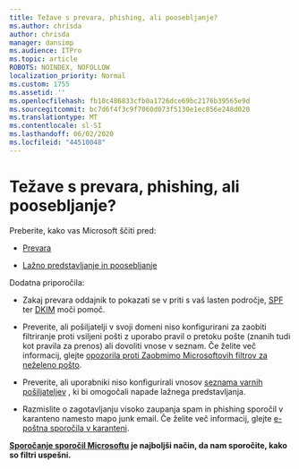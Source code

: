 ```yaml
---
title: Težave s prevara, phishing, ali poosebljanje?
ms.author: chrisda
author: chrisda
manager: dansimp
ms.audience: ITPro
ms.topic: article
ROBOTS: NOINDEX, NOFOLLOW
localization_priority: Normal
ms.custom: 1755
ms.assetid: ''
ms.openlocfilehash: fb10c486833cfb0a1726dce69bc2176b39565e9d
ms.sourcegitcommit: bc7d6f4f3c9f7060d073f5130e1ec856e248d020
ms.translationtype: MT
ms.contentlocale: sl-SI
ms.lasthandoff: 06/02/2020
ms.locfileid: "44510048"
---
```

# <a name="issues-with-spoofing-phishing-or-impersonation"></a>Težave s prevara, phishing, ali poosebljanje?

Preberite, kako vas Microsoft ščiti pred:

- [Prevara](https://docs.microsoft.com/microsoft-365/security/office-365-security/anti-spoofing-protection)

- [Lažno predstavljanje in poosebljanje](https://docs.microsoft.com/microsoft-365/security/office-365-security/atp-anti-phishing)

Dodatna priporočila:

- Zakaj prevara oddajnik to pokazati se v priti s vaš lasten področje, [SPF](https://docs.microsoft.com/microsoft-365/security/office-365-security/set-up-spf-in-office-365-to-help-prevent-spoofing) ter [DKIM](https://docs.microsoft.com/microsoft-365/security/office-365-security/use-dkim-to-validate-outbound-email) moči pomoč.

- Preverite, ali pošiljatelji v svoji domeni niso konfigurirani za zaobiti filtriranje proti vsiljeni pošti z uporabo pravil o pretoku pošte (znanih tudi kot pravila za prenos) ali dovoliti vnose v seznam. Če želite več informacij, glejte [opozorila proti Zaobmimo Microsoftovih filtrov za neželeno pošto](https://docs.microsoft.com/exchange/troubleshoot/antispam/cautions-against-bypassing-spam-filters).

- Preverite, ali uporabniki niso konfigurirali vnosov [seznama varnih pošiljateljev](https://support.office.com/article/BE1BAEA0-BEAB-4A30-B968-9004332336CE) , ki bi omogočali napade lažnega predstavljanja.

- Razmislite o zagotavljanju visoko zaupanja spam in phishing sporočil v karanteno namesto mapo junk email. Če želite več informacij, glejte [e-poštna sporočila v karanteni](https://docs.microsoft.com/microsoft-365/security/office-365-security/quarantine-email-messages).

**[Sporočanje sporočil Microsoftu](https://support.office.com/article/b5caa9f1-cdf3-4443-af8c-ff724ea719d2) je najboljši način, da nam sporočite, kako so filtri uspešni.**
